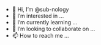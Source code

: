 - 👋 Hi, I’m @sub-nology
- 👀 I’m interested in ...
- 🌱 I’m currently learning ...
- 💞️ I’m looking to collaborate on ...
- 📫 How to reach me ...

<!---
sub-nology/sub-nology is a ✨ special ✨ repository because its `README.md` (this file) appears on your GitHub profile.
You can click the Preview link to take a look at your changes.
--->
